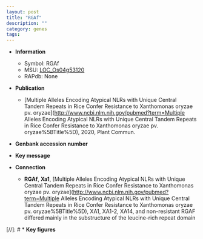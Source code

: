 ```yaml
---
layout: post
title: "RGAf"
description: ""
category: genes
tags: 
---
```


* **Information**  
    + Symbol: RGAf  
    + MSU: [LOC_Os04g53120](http://rice.uga.edu/cgi-bin/ORF_infopage.cgi?orf=LOC_Os04g53120)  
    + RAPdb: None  

* **Publication**  
    + [Multiple Alleles Encoding Atypical NLRs with Unique Central Tandem Repeats in Rice Confer Resistance to Xanthomonas oryzae pv. oryzae](http://www.ncbi.nlm.nih.gov/pubmed?term=Multiple Alleles Encoding Atypical NLRs with Unique Central Tandem Repeats in Rice Confer Resistance to Xanthomonas oryzae pv. oryzae%5BTitle%5D), 2020, Plant Commun.

* **Genbank accession number**  

* **Key message**  

* **Connection**  
    + __RGAf__, __Xa1__, [Multiple Alleles Encoding Atypical NLRs with Unique Central Tandem Repeats in Rice Confer Resistance to Xanthomonas oryzae pv. oryzae](http://www.ncbi.nlm.nih.gov/pubmed?term=Multiple Alleles Encoding Atypical NLRs with Unique Central Tandem Repeats in Rice Confer Resistance to Xanthomonas oryzae pv. oryzae%5BTitle%5D),  XA1, XA1-2, XA14, and non-resistant RGAF differed mainly in the substructure of the leucine-rich repeat domain

[//]: # * **Key figures**  


